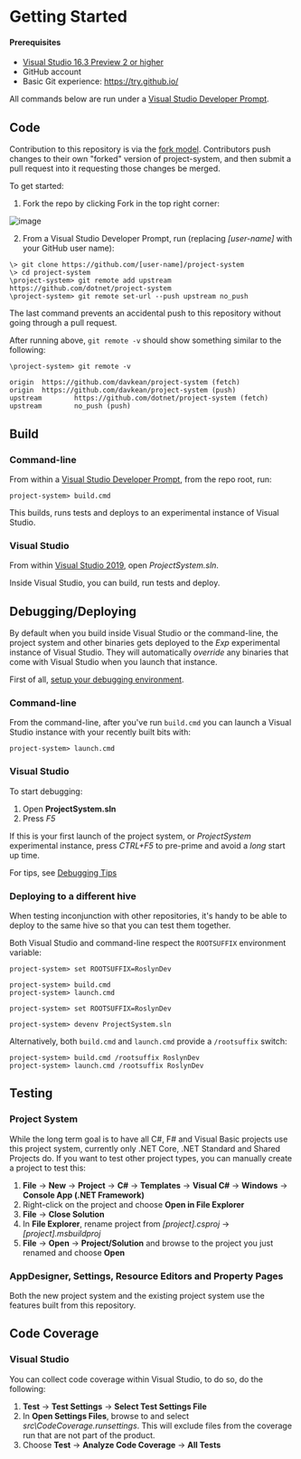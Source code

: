 # Getting Started

#### Prerequisites
- [Visual Studio 16.3 Preview 2 or higher](https://visualstudio.microsoft.com/vs/preview/)
- GitHub account
- Basic Git experience: https://try.github.io/

All commands below are run under a [Visual Studio Developer Prompt](https://msdn.microsoft.com/en-us/library/ms229859(v=vs.150).aspx).

## Code

Contribution to this repository is via the [fork model](https://help.github.com/articles/fork-a-repo/). Contributors push changes to their own "forked" version of project-system, and then submit a pull request into it requesting those changes be merged.

To get started:

1. Fork the repo by clicking Fork in the top right corner:

![image](https://user-images.githubusercontent.com/1103906/44329309-7ab55d00-a4a7-11e8-9d1f-74a91f5229f5.png)

2. From a Visual Studio Developer Prompt, run (replacing _[user-name]_ with your GitHub user name):

```
\> git clone https://github.com/[user-name]/project-system
\> cd project-system
\project-system> git remote add upstream https://github.com/dotnet/project-system
\project-system> git remote set-url --push upstream no_push
```

The last command prevents an accidental push to this repository without going through a pull request.

After running above, `git remote -v` should show something similar to the following:
```
\project-system> git remote -v 

origin  https://github.com/davkean/project-system (fetch)
origin  https://github.com/davkean/project-system (push)
upstream        https://github.com/dotnet/project-system (fetch)
upstream        no_push (push)
```

## Build

### Command-line

From within a [Visual Studio Developer Prompt](https://docs.microsoft.com/en-us/dotnet/framework/tools/developer-command-prompt-for-vs), from the repo root, run:

```
project-system> build.cmd
```

This builds, runs tests and deploys to an experimental instance of Visual Studio.

### Visual Studio
From within [Visual Studio 2019](https://visualstudio.microsoft.com/downloads/), open _ProjectSystem.sln_.

Inside Visual Studio, you can build, run tests and deploy.

## Debugging/Deploying

By default when you build inside Visual Studio or the command-line, the project system and other binaries gets deployed to the _Exp_ experimental instance of Visual Studio. They will automatically _override_ any binaries that come with Visual Studio when you launch that instance.

First of all, [setup your debugging environment](docs/repo/debugging/setting-up-environment.md).

### Command-line

From the command-line, after you've run `build.cmd` you can launch a Visual Studio instance with your recently built bits with:

```
project-system> launch.cmd
```

### Visual Studio

To start debugging:

1. Open __ProjectSystem.sln__
2. Press _F5_

If this is your first launch of the project system, or _ProjectSystem_ experimental instance, press _CTRL+F5_ to pre-prime and avoid a _long_ start up time.

For tips, see [Debugging Tips](debugging-tips.md)

### Deploying to a different hive

When testing inconjunction with other repositories, it's handy to be able to deploy to the same hive so that you can test them together.

Both Visual Studio and command-line respect the `ROOTSUFFIX` environment variable:

```
project-system> set ROOTSUFFIX=RoslynDev

project-system> build.cmd
project-system> launch.cmd
```

```
project-system> set ROOTSUFFIX=RoslynDev

project-system> devenv ProjectSystem.sln
```

Alternatively, both `build.cmd` and `launch.cmd` provide a `/rootsuffix` switch:

``` 
project-system> build.cmd /rootsuffix RoslynDev
project-system> launch.cmd /rootsuffix RoslynDev
```

## Testing 

### Project System
While the long term goal is to have all C#, F# and Visual Basic projects use this project system, currently only .NET Core, .NET Standard and Shared Projects do. If you want to test other project types, you can manually create a project to test this:

1. __File__ -> __New__ -> __Project__ -> __C#__ -> __Templates__ -> __Visual C#__ -> __Windows__ -> __Console App (.NET Framework)__
2. Right-click on the project and choose __Open in File Explorer__
3. __File__ -> __Close Solution__
4. In __File Explorer__, rename project from _[project].csproj_ -> _[project].msbuildproj_
5. __File__ -> __Open__ -> __Project/Solution__ and browse to the project you just renamed and choose __Open__

### AppDesigner, Settings, Resource Editors and Property Pages
Both the new project system and the existing project system use the features built from this repository.

## Code Coverage

### Visual Studio

You can collect code coverage within Visual Studio, to do so, do the following:

1. __Test__ -> __Test Settings__ -> __Select Test Settings File__
2. In __Open Settings Files__, browse to and select _src\CodeCoverage.runsettings_. This will exclude files from the coverage run that are not part of the product.
3. Choose __Test__ -> __Analyze Code Coverage__ -> __All Tests__
